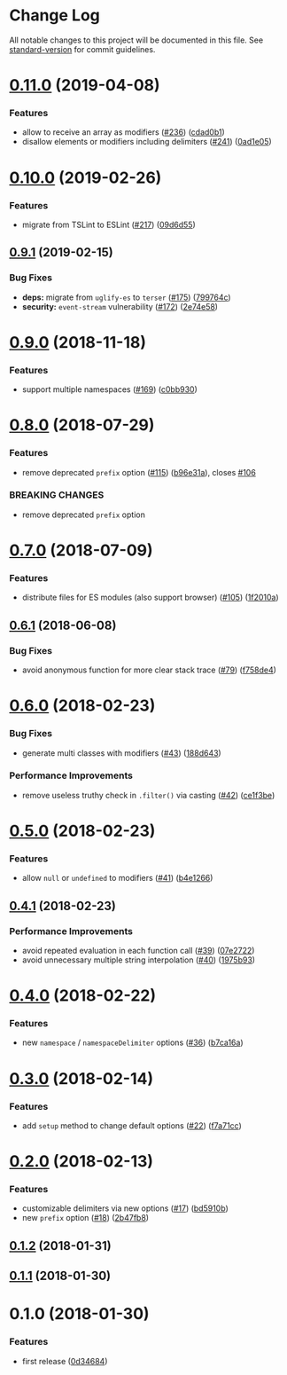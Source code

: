 # Change Log

All notable changes to this project will be documented in this file. See [standard-version](https://github.com/conventional-changelog/standard-version) for commit guidelines.

<a name="0.11.0"></a>

# [0.11.0](https://github.com/ybiquitous/bem-ts/compare/v0.10.0...v0.11.0) (2019-04-08)

### Features

- allow to receive an array as modifiers ([#236](https://github.com/ybiquitous/bem-ts/issues/236)) ([cdad0b1](https://github.com/ybiquitous/bem-ts/commit/cdad0b1))
- disallow elements or modifiers including delimiters ([#241](https://github.com/ybiquitous/bem-ts/issues/241)) ([0ad1e05](https://github.com/ybiquitous/bem-ts/commit/0ad1e05))

<a name="0.10.0"></a>

# [0.10.0](https://github.com/ybiquitous/bem-ts/compare/v0.9.1...v0.10.0) (2019-02-26)

### Features

- migrate from TSLint to ESLint ([#217](https://github.com/ybiquitous/bem-ts/issues/217)) ([09d6d55](https://github.com/ybiquitous/bem-ts/commit/09d6d55))

<a name="0.9.1"></a>

## [0.9.1](https://github.com/ybiquitous/bem-ts/compare/v0.9.0...v0.9.1) (2019-02-15)

### Bug Fixes

- **deps:** migrate from `uglify-es` to `terser` ([#175](https://github.com/ybiquitous/bem-ts/issues/175)) ([799764c](https://github.com/ybiquitous/bem-ts/commit/799764c))
- **security:** `event-stream` vulnerability ([#172](https://github.com/ybiquitous/bem-ts/issues/172)) ([2e74e58](https://github.com/ybiquitous/bem-ts/commit/2e74e58))

<a name="0.9.0"></a>

# [0.9.0](https://github.com/ybiquitous/bem-ts/compare/v0.8.0...v0.9.0) (2018-11-18)

### Features

- support multiple namespaces ([#169](https://github.com/ybiquitous/bem-ts/issues/169)) ([c0bb930](https://github.com/ybiquitous/bem-ts/commit/c0bb930))

<a name="0.8.0"></a>

# [0.8.0](https://github.com/ybiquitous/bem-ts/compare/v0.7.0...v0.8.0) (2018-07-29)

### Features

- remove deprecated `prefix` option ([#115](https://github.com/ybiquitous/bem-ts/issues/115)) ([b96e31a](https://github.com/ybiquitous/bem-ts/commit/b96e31a)), closes [#106](https://github.com/ybiquitous/bem-ts/issues/106)

### BREAKING CHANGES

- remove deprecated `prefix` option

<a name="0.7.0"></a>

# [0.7.0](https://github.com/ybiquitous/bem-ts/compare/v0.6.1...v0.7.0) (2018-07-09)

### Features

- distribute files for ES modules (also support browser) ([#105](https://github.com/ybiquitous/bem-ts/issues/105)) ([1f2010a](https://github.com/ybiquitous/bem-ts/commit/1f2010a))

<a name="0.6.1"></a>

## [0.6.1](https://github.com/ybiquitous/bem-ts/compare/v0.6.0...v0.6.1) (2018-06-08)

### Bug Fixes

- avoid anonymous function for more clear stack trace ([#79](https://github.com/ybiquitous/bem-ts/issues/79)) ([f758de4](https://github.com/ybiquitous/bem-ts/commit/f758de4))

<a name="0.6.0"></a>

# [0.6.0](https://github.com/ybiquitous/bem-ts/compare/v0.5.0...v0.6.0) (2018-02-23)

### Bug Fixes

- generate multi classes with modifiers ([#43](https://github.com/ybiquitous/bem-ts/issues/43)) ([188d643](https://github.com/ybiquitous/bem-ts/commit/188d643))

### Performance Improvements

- remove useless truthy check in `.filter()` via casting ([#42](https://github.com/ybiquitous/bem-ts/issues/42)) ([ce1f3be](https://github.com/ybiquitous/bem-ts/commit/ce1f3be))

<a name="0.5.0"></a>

# [0.5.0](https://github.com/ybiquitous/bem-ts/compare/v0.4.1...v0.5.0) (2018-02-23)

### Features

- allow `null` or `undefined` to modifiers ([#41](https://github.com/ybiquitous/bem-ts/issues/41)) ([b4e1266](https://github.com/ybiquitous/bem-ts/commit/b4e1266))

<a name="0.4.1"></a>

## [0.4.1](https://github.com/ybiquitous/bem-ts/compare/v0.4.0...v0.4.1) (2018-02-23)

### Performance Improvements

- avoid repeated evaluation in each function call ([#39](https://github.com/ybiquitous/bem-ts/issues/39)) ([07e2722](https://github.com/ybiquitous/bem-ts/commit/07e2722))
- avoid unnecessary multiple string interpolation ([#40](https://github.com/ybiquitous/bem-ts/issues/40)) ([1975b93](https://github.com/ybiquitous/bem-ts/commit/1975b93))

<a name="0.4.0"></a>

# [0.4.0](https://github.com/ybiquitous/bem-ts/compare/v0.3.0...v0.4.0) (2018-02-22)

### Features

- new `namespace` / `namespaceDelimiter` options ([#36](https://github.com/ybiquitous/bem-ts/issues/36)) ([b7ca16a](https://github.com/ybiquitous/bem-ts/commit/b7ca16a))

<a name="0.3.0"></a>

# [0.3.0](https://github.com/ybiquitous/bem-ts/compare/v0.2.0...v0.3.0) (2018-02-14)

### Features

- add `setup` method to change default options ([#22](https://github.com/ybiquitous/bem-ts/issues/22)) ([f7a71cc](https://github.com/ybiquitous/bem-ts/commit/f7a71cc))

<a name="0.2.0"></a>

# [0.2.0](https://github.com/ybiquitous/bem-ts/compare/v0.1.2...v0.2.0) (2018-02-13)

### Features

- customizable delimiters via new options ([#17](https://github.com/ybiquitous/bem-ts/issues/17)) ([bd5910b](https://github.com/ybiquitous/bem-ts/commit/bd5910b))
- new `prefix` option ([#18](https://github.com/ybiquitous/bem-ts/issues/18)) ([2b47fb8](https://github.com/ybiquitous/bem-ts/commit/2b47fb8))

<a name="0.1.2"></a>

## [0.1.2](https://github.com/ybiquitous/bem-ts/compare/v0.1.1...v0.1.2) (2018-01-31)

<a name="0.1.1"></a>

## [0.1.1](https://github.com/ybiquitous/bem-ts/compare/v0.1.0...v0.1.1) (2018-01-30)

<a name="0.1.0"></a>

# 0.1.0 (2018-01-30)

### Features

- first release ([0d34684](https://github.com/ybiquitous/bem-ts/commit/0d34684))
